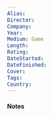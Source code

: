 ```yaml
---
Alias: 
Director: 
Company: 
Year: 
Medium: Game
Length: 
Rating: 
DateStarted: 
DateFinished: 
Cover: 
Tags: 
Country: 
---
```


#### Notes